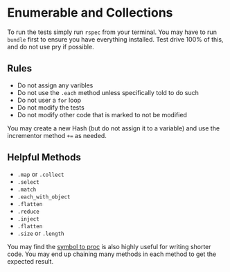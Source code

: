 # Enumerable and Collections

To run the tests simply run `rspec` from your terminal. You may have to run `bundle` first to ensure you have everything installed. Test drive 100% of this, and do not use pry if possible.

## Rules

- Do not assign any varibles
- Do not use the `.each` method unless specifically told to do such
- Do not user a `for` loop
- Do not modify the tests
- Do not modify other code that is marked to not be modified

You may create a new Hash (but do not assign it to a variable) and use the incrementor method `+=` as needed.

## Helpful Methods

- `.map` or `.collect`
- `.select`
- `.match`
- `.each_with_object`
- `.flatten`
- `.reduce`
- `.inject`
- `.flatten`
- `.size` or `.length`

You may find the [symbol to proc](http://stackoverflow.com/questions/1217088/what-does-mapname-mean-in-ruby) is also highly useful for writing shorter code. You may end up chaining many methods in each method to get the expected result.
